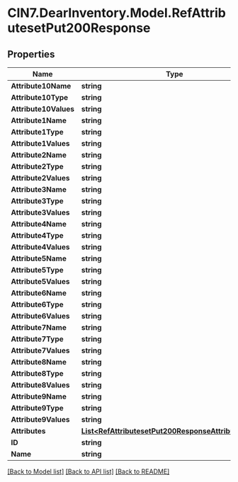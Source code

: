 # CIN7.DearInventory.Model.RefAttributesetPut200Response

## Properties

| Name                  | Type                                                                                                            | Description | Notes      |
| --------------------- | --------------------------------------------------------------------------------------------------------------- | ----------- | ---------- |
| **Attribute10Name**   | **string**                                                                                                      |             | [optional] |
| **Attribute10Type**   | **string**                                                                                                      |             | [optional] |
| **Attribute10Values** | **string**                                                                                                      |             | [optional] |
| **Attribute1Name**    | **string**                                                                                                      |             | [optional] |
| **Attribute1Type**    | **string**                                                                                                      |             | [optional] |
| **Attribute1Values**  | **string**                                                                                                      |             | [optional] |
| **Attribute2Name**    | **string**                                                                                                      |             | [optional] |
| **Attribute2Type**    | **string**                                                                                                      |             | [optional] |
| **Attribute2Values**  | **string**                                                                                                      |             | [optional] |
| **Attribute3Name**    | **string**                                                                                                      |             | [optional] |
| **Attribute3Type**    | **string**                                                                                                      |             | [optional] |
| **Attribute3Values**  | **string**                                                                                                      |             | [optional] |
| **Attribute4Name**    | **string**                                                                                                      |             | [optional] |
| **Attribute4Type**    | **string**                                                                                                      |             | [optional] |
| **Attribute4Values**  | **string**                                                                                                      |             | [optional] |
| **Attribute5Name**    | **string**                                                                                                      |             | [optional] |
| **Attribute5Type**    | **string**                                                                                                      |             | [optional] |
| **Attribute5Values**  | **string**                                                                                                      |             | [optional] |
| **Attribute6Name**    | **string**                                                                                                      |             | [optional] |
| **Attribute6Type**    | **string**                                                                                                      |             | [optional] |
| **Attribute6Values**  | **string**                                                                                                      |             | [optional] |
| **Attribute7Name**    | **string**                                                                                                      |             | [optional] |
| **Attribute7Type**    | **string**                                                                                                      |             | [optional] |
| **Attribute7Values**  | **string**                                                                                                      |             | [optional] |
| **Attribute8Name**    | **string**                                                                                                      |             | [optional] |
| **Attribute8Type**    | **string**                                                                                                      |             | [optional] |
| **Attribute8Values**  | **string**                                                                                                      |             | [optional] |
| **Attribute9Name**    | **string**                                                                                                      |             | [optional] |
| **Attribute9Type**    | **string**                                                                                                      |             | [optional] |
| **Attribute9Values**  | **string**                                                                                                      |             | [optional] |
| **Attributes**        | [**List&lt;RefAttributesetPut200ResponseAttributesInner&gt;**](RefAttributesetPut200ResponseAttributesInner.md) |             | [optional] |
| **ID**                | **string**                                                                                                      |             | [optional] |
| **Name**              | **string**                                                                                                      |             | [optional] |

[[Back to Model list]](../README.md#documentation-for-models) [[Back to API list]](../README.md#documentation-for-api-endpoints) [[Back to README]](../README.md)
